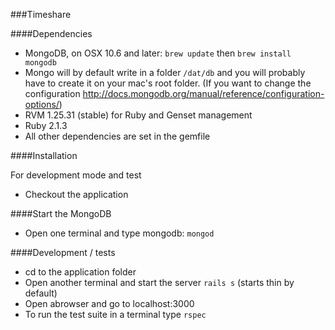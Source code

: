 ###Timeshare

####Dependencies

* MongoDB, on OSX 10.6 and later: `brew update` then `brew install mongodb`
* Mongo will by default write in a folder `/dat/db` and you will probably have to create it on your mac's root folder. (If you want to change the configuration http://docs.mongodb.org/manual/reference/configuration-options/)
* RVM  1.25.31 (stable) for Ruby and Genset management
* Ruby 2.1.3
* All other dependencies are set in the gemfile

####Installation

For development mode and test

* Checkout the application

####Start the MongoDB

* Open one terminal and type mongodb: `mongod`


####Development / tests

* cd to the application folder
* Open another terminal and start the server `rails s` (starts thin by default)
* Open abrowser and go to localhost:3000
* To run the test suite in a terminal type `rspec`